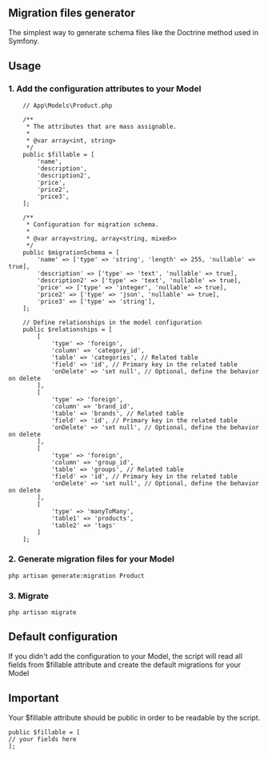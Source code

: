 
## Migration files generator

The simplest way to generate schema files like the Doctrine method used in Symfony.

## Usage
### 1. Add the configuration attributes to your Model
```
    // App\Models\Product.php

    /**
     * The attributes that are mass assignable.
     *
     * @var array<int, string>
     */
    public $fillable = [
        'name',
        'description',
        'description2',
        'price',
        'price2',
        'price3',
    ];

    /**
     * Configuration for migration schema.
     *
     * @var array<string, array<string, mixed>>
     */
    public $migrationSchema = [
        'name' => ['type' => 'string', 'length' => 255, 'nullable' => true],
        'description' => ['type' => 'text', 'nullable' => true],
        'description2' => ['type' => 'text', 'nullable' => true],
        'price' => ['type' => 'integer', 'nullable' => true],
        'price2' => ['type' => 'json', 'nullable' => true],
        'price3' => ['type' => 'string'],
    ];

    // Define relationships in the model configuration
    public $relationships = [
        [
            'type' => 'foreign',
            'column' => 'category_id',
            'table' => 'categories', // Related table
            'field' => 'id', // Primary key in the related table
            'onDelete' => 'set null', // Optional, define the behavior on delete
        ],
        [
            'type' => 'foreign',
            'column' => 'brand_id',
            'table' => 'brands', // Related table
            'field' => 'id', // Primary key in the related table
            'onDelete' => 'set null', // Optional, define the behavior on delete
        ],
        [
            'type' => 'foreign',
            'column' => 'group_id',
            'table' => 'groups', // Related table
            'field' => 'id', // Primary key in the related table
            'onDelete' => 'set null', // Optional, define the behavior on delete
        ],
        [
            'type' => 'manyToMany',
            'table1' => 'products',
            'table2' => 'tags'
        ]
    ];
```

### 2. Generate migration files for your Model
```
php artisan generate:migration Product
```

### 3. Migrate
```
php artisan migrate
```

## Default configuration
If you didn't add the configuration to your Model, the script will read all fields from $fillable attribute and create the default migrations for your Model

## Important
Your $fillable attribute should be public in order to be readable by the script.
```
public $fillable = [
// your fields here
];
```
